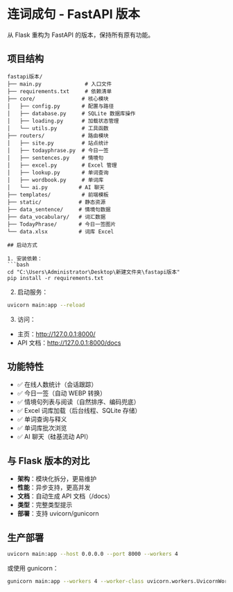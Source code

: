 # 连词成句 - FastAPI 版本

从 Flask 重构为 FastAPI 的版本，保持所有原有功能。

## 项目结构

```
fastapi版本/
├── main.py              # 入口文件
├── requirements.txt     # 依赖清单
├── core/               # 核心模块
│   ├── config.py       # 配置与路径
│   ├── database.py     # SQLite 数据库操作
│   ├── loading.py      # 加载状态管理
│   └── utils.py        # 工具函数
├── routers/            # 路由模块
│   ├── site.py         # 站点统计
│   ├── todayphrase.py  # 今日一签
│   ├── sentences.py    # 情境句
│   ├── excel.py        # Excel 管理
│   ├── lookup.py       # 单词查询
│   ├── wordbook.py     # 单词库
│   └── ai.py          # AI 聊天
├── templates/          # 前端模板
├── static/            # 静态资源
├── data_sentence/     # 情境句数据
├── data_vocabulary/   # 词汇数据
├── TodayPhrase/       # 今日一签图片
└── data.xlsx          # 词库 Excel

## 启动方式

1. 安装依赖：
```bash
cd "C:\Users\Administrator\Desktop\新建文件夹\fastapi版本"
pip install -r requirements.txt
```

2. 启动服务：
```bash
uvicorn main:app --reload
```

3. 访问：
- 主页：http://127.0.0.1:8000/
- API 文档：http://127.0.0.1:8000/docs

## 功能特性

- ✅ 在线人数统计（会话跟踪）
- ✅ 今日一签（自动 WEBP 转换）
- ✅ 情境句列表与阅读（自然排序、编码兜底）
- ✅ Excel 词库加载（后台线程、SQLite 存储）
- ✅ 单词查询与释义
- ✅ 单词库批次浏览
- ✅ AI 聊天（硅基流动 API）

## 与 Flask 版本的对比

- **架构**：模块化拆分，更易维护
- **性能**：异步支持，更高并发
- **文档**：自动生成 API 文档（/docs）
- **类型**：完整类型提示
- **部署**：支持 uvicorn/gunicorn

## 生产部署

```bash
uvicorn main:app --host 0.0.0.0 --port 8000 --workers 4
```

或使用 gunicorn：
```bash
gunicorn main:app --workers 4 --worker-class uvicorn.workers.UvicornWorker --bind 0.0.0.0:8000
```

